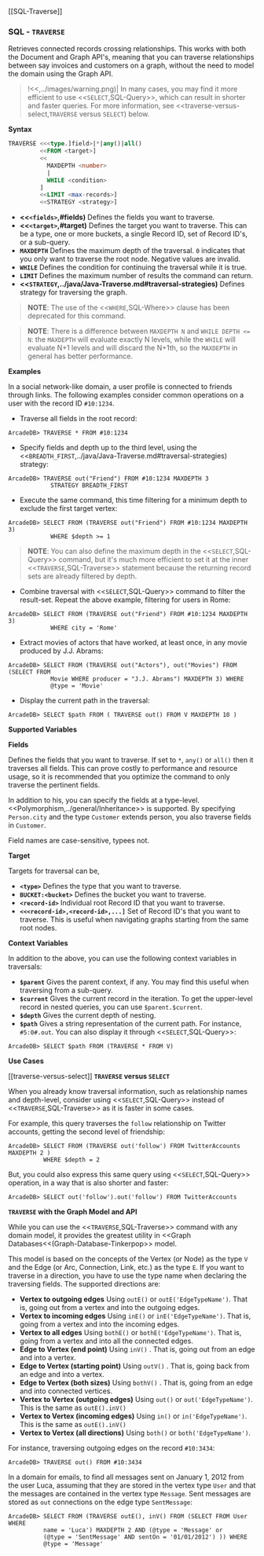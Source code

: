 [[SQL-Traverse]]
### SQL - `TRAVERSE`

Retrieves connected records crossing relationships.  This works with both the Document and Graph API's, meaning that you can traverse relationships between say invoices and customers on a graph, without the need to model the domain using the Graph API.

>!<<,../images/warning.png)| In many cases, you may find it more efficient to use <<`SELECT`,SQL-Query>>, which can result in shorter and faster queries.  For more information, see <<traverse-versus-select,`TRAVERSE` versus `SELECT`) below.

**Syntax**

```sql
TRAVERSE <<<type.]field>|*|any()|all()
         <<FROM <target>]
         <<
           MAXDEPTH <number>
           |
           WHILE <condition> 
         ]
         <<LIMIT <max-records>]
         <<STRATEGY <strategy>]
```

- **<<`<fields>`,#fields)** Defines the fields you want to traverse.
- **<<`<target>`,#target)** Defines the target you want to traverse.  This can be a type, one or more buckets, a single Record ID, set of Record ID's, or a sub-query.
- **`MAXDEPTH`** Defines the maximum depth of the traversal.  `0` indicates that you only want to traverse the root node.  Negative values are invalid.
- **`WHILE`** Defines the condition for continuing the traversal while it is true.  
- **`LIMIT`** Defines the maximum number of results the command can return.
- **<<`STRATEGY`,../java/Java-Traverse.md#traversal-strategies)** Defines strategy for traversing the graph.

>**NOTE**: The use of the <<`WHERE`,SQL-Where>> clause has been deprecated for this command.

>**NOTE**: There is a difference between `MAXDEPTH N` and `WHILE DEPTH <= N`: the `MAXDEPTH` will evaluate exactly N levels, while the `WHILE` will evaluate N+1 levels and will discard the N+1th, so the `MAXDEPTH` in general has better performance.


**Examples**

In a social network-like domain, a user profile is connected to friends through links.  The following examples consider common operations on a user with the record ID `#10:1234`.

- Traverse all fields in the root record:

```
ArcadeDB> TRAVERSE * FROM #10:1234
```

- Specify fields and depth up to the third level, using the <<`BREADTH_FIRST`,../java/Java-Traverse.md#traversal-strategies) strategy:

```
ArcadeDB> TRAVERSE out("Friend") FROM #10:1234 MAXDEPTH 3 
            STRATEGY BREADTH_FIRST
```

- Execute the same command, this time filtering for a minimum depth to exclude the first target vertex:

```
ArcadeDB> SELECT FROM (TRAVERSE out("Friend") FROM #10:1234 MAXDEPTH 3) 
            WHERE $depth >= 1
```

  >**NOTE**: You can also define the maximum depth in the <<`SELECT`,SQL-Query>> command, but it's much more efficient to set it at the inner <<`TRAVERSE`,SQL-Traverse>> statement because the returning record sets are already filtered by depth.

- Combine traversal with <<`SELECT`,SQL-Query>> command to filter the result-set.  Repeat the above example, filtering for users in Rome:

```
ArcadeDB> SELECT FROM (TRAVERSE out("Friend") FROM #10:1234 MAXDEPTH 3) 
            WHERE city = 'Rome'
```

- Extract movies of actors that have worked, at least once, in any movie produced by J.J. Abrams:

```
ArcadeDB> SELECT FROM (TRAVERSE out("Actors"), out("Movies") FROM (SELECT FROM 
            Movie WHERE producer = "J.J. Abrams") MAXDEPTH 3) WHERE 
            @type = 'Movie'
```

- Display the current path in the traversal:

```
ArcadeDB> SELECT $path FROM ( TRAVERSE out() FROM V MAXDEPTH 10 )
```



**Supported Variables**

**Fields**

Defines the fields that you want to traverse.  If set to `*`, `any()` or `all()` then it traverses all fields.  This can prove costly to performance and resource usage, so it is recommended that you optimize the command to only traverse the pertinent fields.

In addition to his, you can specify the fields at a type-level.  <<Polymorphism,../general/Inheritance>> is supported.  By specifying `Person.city` and the type `Customer` extends person, you also traverse fields in `Customer`.

Field names are case-sensitive, typees not.

**Target**

Targets for traversal can be,
- **`<type>`** Defines the type that you want to traverse.  
- **`BUCKET:<bucket>`** Defines the bucket you want to traverse.
- **`<record-id>`** Individual root Record ID that you want to traverse.
- **`<<<record-id>,<record-id>,...]`** Set of Record ID's that you want to traverse.  This is useful when navigating graphs starting from the same root nodes.

**Context Variables**

In addition to the above, you can use the following context variables in traversals:
- **`$parent`** Gives the parent context, if any.  You may find this useful when traversing from a sub-query. 
- **`$current`** Gives the current record in the iteration.  To get the upper-level record in nested queries, you can use `$parent.$current`.
- **`$depth`** Gives the current depth of nesting.
- **`$path`** Gives a string representation of the current path.  For instance, `#5:0#.out`.  You can also display it through <<`SELECT`,SQL-Query>>:
```
ArcadeDB> SELECT $path FROM (TRAVERSE * FROM V)
```

**Use Cases**

[[traverse-versus-select]]
**`TRAVERSE` versus `SELECT`**

When you already know traversal information, such as relationship names and depth-level, consider using <<`SELECT`,SQL-Query>> instead of <<`TRAVERSE`,SQL-Traverse>> as it is faster in some cases. 

For example, this query traverses the `follow` relationship on Twitter accounts, getting the second level of friendship:

```
ArcadeDB> SELECT FROM (TRAVERSE out('follow') FROM TwitterAccounts MAXDEPTH 2 )
          WHERE $depth = 2
```

But, you could also express this same query using <<`SELECT`,SQL-Query>> operation, in a way that is also shorter and faster:

```
ArcadeDB> SELECT out('follow').out('follow') FROM TwitterAccounts
```

**`TRAVERSE` with the Graph Model and API**

While you can use the <<`TRAVERSE`,SQL-Traverse>> command with any domain model, it provides the greatest utility in <<Graph Databases<<(Graph-Database-Tinkerpop>> model.

This model is based on the concepts of the Vertex (or Node) as the type `V` and the Edge (or Arc, Connection, Link, etc.) as the type `E`.  If you want to traverse in a direction, you have to use the type name when declaring the traversing fields.  The supported directions are:

- **Vertex to outgoing edges**  Using `outE()` or `outE('EdgeTypeName')`.  That is, going out from a vertex and into the outgoing edges.
- **Vertex to incoming edges**  Using `inE()` or `inE('EdgeTypeName')`.  That is, going from a vertex and into the incoming edges.
- **Vertex to all edges**  Using `bothE()` or `bothE('EdgeTypeName')`.  That is, going from a vertex and into all the connected edges.
- **Edge to Vertex (end point)** Using `inV()` .  That is, going out from an edge and into a vertex.
- **Edge to Vertex (starting point)** Using `outV()` .  That is, going back from an edge and into a vertex.
- **Edge to Vertex (both sizes)** Using `bothV()` .  That is, going from an edge and into connected vertices.
- **Vertex to Vertex (outgoing edges)** Using `out()` or `out('EdgeTypeName')`. This is the same as  `outE().inV()`
- **Vertex to Vertex (incoming edges)** Using `in()` or `in('EdgeTypeName')`. This is the same as  `outE().inV()`
- **Vertex to Vertex (all directions)** Using `both()` or `both('EdgeTypeName')`. 


For instance, traversing outgoing edges on the record `#10:3434`:

```
ArcadeDB> TRAVERSE out() FROM #10:3434
```

In a domain for emails, to find all messages sent on January 1, 2012 from the user Luca, assuming that they are stored in the vertex type `User` and that the messages are contained in the vertex type `Message`.  Sent messages are stored as `out` connections on the edge type `SentMessage`:

```
ArcadeDB> SELECT FROM (TRAVERSE outE(), inV() FROM (SELECT FROM User WHERE 
          name = 'Luca') MAXDEPTH 2 AND (@type = 'Message' or 
          (@type = 'SentMessage' AND sentOn = '01/01/2012') )) WHERE 
          @type = 'Message'
```


